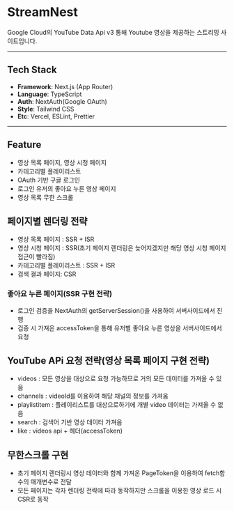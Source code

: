 # StreamNest

Google Cloud의 YouTube Data Api v3 통해 Youtube 영상을 제공하는 스트리밍 사이트입니다.

---

## Tech Stack

 - **Framework**: Next.js (App Router)
 - **Language**: TypeScript
 - **Auth**: NextAuth(Google OAuth)
 - **Style**: Tailwind CSS
 - **Etc**: Vercel, ESLint, Prettier

---

## Feature

 - 영상 목록 페이지, 영상 시청 페이지
 - 카테고리별 플레이리스트
 - OAuth 기반 구글 로그인
 - 로그인 유저의 좋아요 누른 영상 페이지
 - 영상 목록 무한 스크롤

## 페이지별 렌더링 전략
 - 영상 목록 페이지 : SSR + ISR
 - 영상 시청 페이지 : SSR(초기 페이지 렌더링은 늦어지겠지만 해당 영상 시청 페이지 접근이 빨라짐)
 - 카테고리별 플레이리스트 : SSR + ISR
 - 검색 결과 페이지: CSR

### 좋아요 누른 페이지(SSR 구현 전략)
 - 로그인 검증을 NextAuth의 getServerSession()을 사용하여 서버사이드에서 진행
 - 검증 시 가져온 accessToken을 통해 유저별 좋아요 누른 영상을 서버사이드에서 요청

## YouTube APi 요청 전략(영상 목록 페이지 구현 전략)
 - videos : 모든 영상을 대상으로 요청 가능하므로 거의 모든 데이터를 가져올 수 있음
 - channels : videoId를 이용하여 해당 채널의 정보를 가져옴
 - playlistitem : 플레이리스트를 대상으로하기에 개별 video 데이터는 가져올 수 없음
 - search : 검색어 기반 영상 데이터 가져옴
 - like : videos api + 헤더(accessToken)

## 무한스크롤 구현
 - 초기 페이지 렌더링시 영상 데이터와 함께 가져온 PageToken을 이용하여 fetch함수의 매개변수로 전달
 - 모든 페이지는 각자 렌더링 전략에 따라 동작하지만 스크롤을 이용한 영상 로드 시 CSR로 동작

